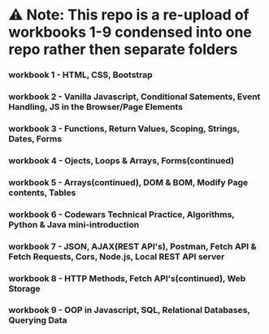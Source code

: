 # ⚠️ Note: This repo is a re-upload of workbooks 1-9 condensed into one repo rather then separate folders

### workbook 1 - HTML, CSS, Bootstrap

### workbook 2 - Vanilla Javascript, Conditional Satements, Event Handling, JS in the Browser/Page Elements

### workbook 3 - Functions, Return Values, Scoping, Strings, Dates, Forms

### workbook 4 - Ojects, Loops & Arrays, Forms(continued)

### workbook 5 - Arrays(continued), DOM & BOM, Modify Page contents, Tables

### workbook 6 - Codewars Technical Practice, Algorithms, Python & Java mini-introduction

### workbook 7 - JSON, AJAX(REST API's), Postman, Fetch API & Fetch Requests, Cors, Node.js, Local REST API server

### workbook 8 - HTTP Methods, Fetch API's(continued), Web Storage

### workbook 9 - OOP in Javascript, SQL, Relational Databases, Querying Data